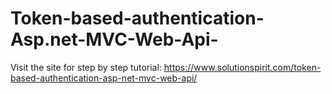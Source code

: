 # Token-based-authentication-Asp.net-MVC-Web-Api-

Visit the site for step by step tutorial:
https://www.solutionspirit.com/token-based-authentication-asp-net-mvc-web-api/
